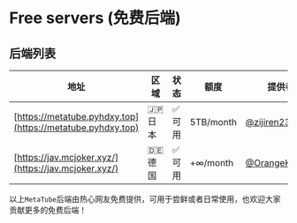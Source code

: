# Free servers (免费后端)

## 后端列表

| 地址 | 区域 | 状态 | 额度 | 提供者 |
|-----|-----|------|-----|-------|
| [https://metatube.pyhdxy.top](https://metatube.pyhdxy.top) | 🇯🇵日本 | ✅可用 | 5TB/month | [@zijiren233](https://github.com/zijiren233) |
| [https://jav.mcjoker.xyz/](https://jav.mcjoker.xyz/) | 🇩🇪德国 | ✅可用 | +∞/month | [@OrangeKid999](https://t.me/OrangeKid999) |

以上`MetaTube`后端由热心网友免费提供，可用于尝鲜或者日常使用，也欢迎大家贡献更多的免费后端！
